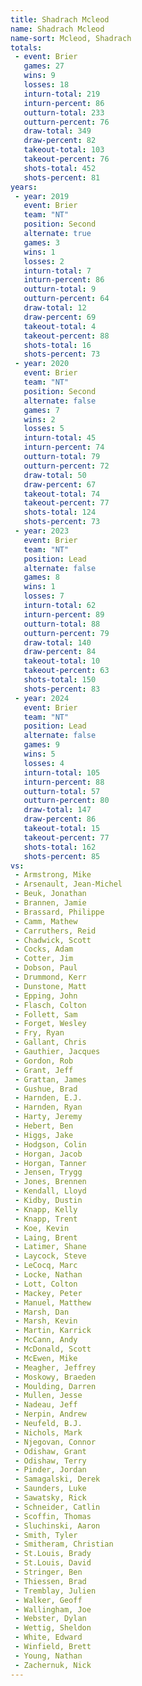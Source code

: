 ```yaml
---
title: Shadrach Mcleod
name: Shadrach Mcleod
name-sort: Mcleod, Shadrach
totals:
 - event: Brier
   games: 27
   wins: 9
   losses: 18
   inturn-total: 219
   inturn-percent: 86
   outturn-total: 233
   outturn-percent: 76
   draw-total: 349
   draw-percent: 82
   takeout-total: 103
   takeout-percent: 76
   shots-total: 452
   shots-percent: 81
years:
 - year: 2019
   event: Brier
   team: "NT"
   position: Second
   alternate: true
   games: 3
   wins: 1
   losses: 2
   inturn-total: 7
   inturn-percent: 86
   outturn-total: 9
   outturn-percent: 64
   draw-total: 12
   draw-percent: 69
   takeout-total: 4
   takeout-percent: 88
   shots-total: 16
   shots-percent: 73
 - year: 2020
   event: Brier
   team: "NT"
   position: Second
   alternate: false
   games: 7
   wins: 2
   losses: 5
   inturn-total: 45
   inturn-percent: 74
   outturn-total: 79
   outturn-percent: 72
   draw-total: 50
   draw-percent: 67
   takeout-total: 74
   takeout-percent: 77
   shots-total: 124
   shots-percent: 73
 - year: 2023
   event: Brier
   team: "NT"
   position: Lead
   alternate: false
   games: 8
   wins: 1
   losses: 7
   inturn-total: 62
   inturn-percent: 89
   outturn-total: 88
   outturn-percent: 79
   draw-total: 140
   draw-percent: 84
   takeout-total: 10
   takeout-percent: 63
   shots-total: 150
   shots-percent: 83
 - year: 2024
   event: Brier
   team: "NT"
   position: Lead
   alternate: false
   games: 9
   wins: 5
   losses: 4
   inturn-total: 105
   inturn-percent: 88
   outturn-total: 57
   outturn-percent: 80
   draw-total: 147
   draw-percent: 86
   takeout-total: 15
   takeout-percent: 77
   shots-total: 162
   shots-percent: 85
vs:
 - Armstrong, Mike
 - Arsenault, Jean-Michel
 - Beuk, Jonathan
 - Brannen, Jamie
 - Brassard, Philippe
 - Camm, Mathew
 - Carruthers, Reid
 - Chadwick, Scott
 - Cocks, Adam
 - Cotter, Jim
 - Dobson, Paul
 - Drummond, Kerr
 - Dunstone, Matt
 - Epping, John
 - Flasch, Colton
 - Follett, Sam
 - Forget, Wesley
 - Fry, Ryan
 - Gallant, Chris
 - Gauthier, Jacques
 - Gordon, Rob
 - Grant, Jeff
 - Grattan, James
 - Gushue, Brad
 - Harnden, E.J.
 - Harnden, Ryan
 - Harty, Jeremy
 - Hebert, Ben
 - Higgs, Jake
 - Hodgson, Colin
 - Horgan, Jacob
 - Horgan, Tanner
 - Jensen, Trygg
 - Jones, Brennen
 - Kendall, Lloyd
 - Kidby, Dustin
 - Knapp, Kelly
 - Knapp, Trent
 - Koe, Kevin
 - Laing, Brent
 - Latimer, Shane
 - Laycock, Steve
 - LeCocq, Marc
 - Locke, Nathan
 - Lott, Colton
 - Mackey, Peter
 - Manuel, Matthew
 - Marsh, Dan
 - Marsh, Kevin
 - Martin, Karrick
 - McCann, Andy
 - McDonald, Scott
 - McEwen, Mike
 - Meagher, Jeffrey
 - Moskowy, Braeden
 - Moulding, Darren
 - Mullen, Jesse
 - Nadeau, Jeff
 - Nerpin, Andrew
 - Neufeld, B.J.
 - Nichols, Mark
 - Njegovan, Connor
 - Odishaw, Grant
 - Odishaw, Terry
 - Pinder, Jordan
 - Samagalski, Derek
 - Saunders, Luke
 - Sawatsky, Rick
 - Schneider, Catlin
 - Scoffin, Thomas
 - Sluchinski, Aaron
 - Smith, Tyler
 - Smitheram, Christian
 - St.Louis, Brady
 - St.Louis, David
 - Stringer, Ben
 - Thiessen, Brad
 - Tremblay, Julien
 - Walker, Geoff
 - Wallingham, Joe
 - Webster, Dylan
 - Wettig, Sheldon
 - White, Edward
 - Winfield, Brett
 - Young, Nathan
 - Zachernuk, Nick
---
```

